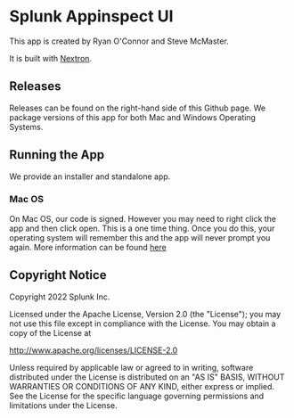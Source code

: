 # Splunk Appinspect UI

This app is created by Ryan O'Connor and Steve McMaster.

It is built with [Nextron](https://github.com/saltyshiomix/nextron).

## Releases

Releases can be found on the right-hand side of this Github page. We package versions of this app for both Mac and Windows Operating Systems.

## Running the App

We provide an installer and standalone app.

### Mac OS

On Mac OS, our code is signed. However you may need to right click the app and then click open. This is a one time thing. Once you do this, your operating system will remember this and the app will never prompt you again. More information can be found [here](https://support.apple.com/guide/mac-help/apple-cant-check-app-for-malicious-software-mchleab3a043/mac)


## Copyright Notice
Copyright 2022 Splunk Inc.

Licensed under the Apache License, Version 2.0 (the "License"); 
you may not use this file except in compliance with the License. 
You may obtain a copy of the License at

http://www.apache.org/licenses/LICENSE-2.0

Unless required by applicable law or agreed to in writing, 
software distributed under the License is distributed on an "AS IS" BASIS, 
WITHOUT WARRANTIES OR CONDITIONS OF ANY KIND, either express or implied.
See the License for the specific language governing permissions and limitations under the License.
